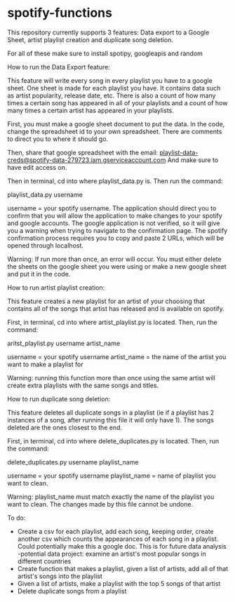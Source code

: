 # spotify-functions

This repository currently supports 3 features: Data export to a Google Sheet, artist playlist creation and duplicate song deletion. 

For all of these make sure to install spotipy, googleapis and random



How to run the Data Export feature:

This feature will write every song in every playlist you have to a google sheet. One sheet is made for each playlist you have. It contains data such as artist popularity, release date, etc. There is also a count of how many times a certain song has appeared in all of your playlists and a count of how many times a certain artist has appeared in your playlists.

First, you must make a google sheet document to put the data. In the code, change the spreadsheet id to your own spreadsheet. There are comments to direct you to where it should go.

Then, share that google spreadsheet with the email:
    playlist-data-creds@spotify-data-279723.iam.gserviceaccount.com
And make sure to have edit access on.

Then in terminal, cd into where playlist_data.py is. Then run the command:

playlist_data.py username

username = your spotify username.
The application should direct you to confirm that you will allow the application to make changes to your spotify and google accounts. The google application is not verified, so it will give you a warning when trying to navigate to the confirmation page. The spotify confirmation process requires you to copy and paste 2 URLs, which will be opened through localhost.

Warning: If run more than once, an error will occur. You must either delete the sheets on the google sheet you were using or make a new google sheet and put it in the code.

How to run artist playlist creation:

This feature creates a new playlist for an artist of your choosing that contains all of the songs that artist has released and is available on spotify.

First, in terminal, cd into where artist_playlist.py is located. Then, run the command:

aritst_playlist.py username artist_name

username = your spotify username 
artist_name = the name of the artist you want to make a playlist for

Warning: running this function more than once using the same artist will create extra playlists with the same songs and titles.

How to run duplicate song deletion:

This feature deletes all duplicate songs in a playlist (ie if a playlist has 2 instances of a song, after running this file it will only have 1). The songs deleted are the ones closest to the end.

First, in terminal, cd into where delete_duplicates.py is located. Then, run the command:

delete_duplicates.py username playlist_name

username = your spotify username
playlist_name = name of playlist you want to clean.

Warning: playlist_name must match exactly the name of the playlist you want to clean. The changes made by this file cannot be undone. 








To do:
- Create a csv for each playlist, add each song, keeping order, create another csv which counts the appearances of each song in a playlist. Could potentially make this a google doc. This is for future data analysis
  -potential data project: examine an artist's most popular songs in different countries
- Create function that makes a playlist, given a list of artists, add all of that artist's songs into the playlist
- Given a list of artists, make a playlist with the top 5 songs of that artist 
- Delete duplicate songs from a playlist
